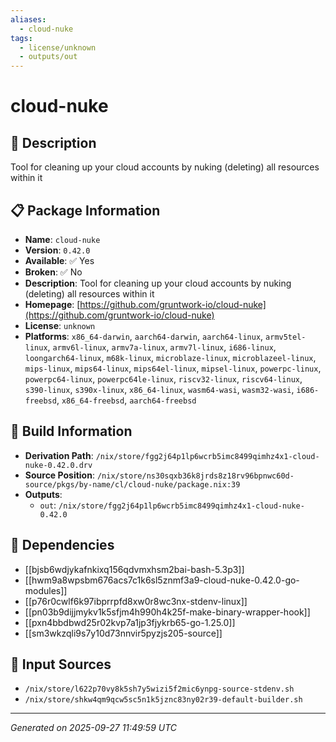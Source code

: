 ```yaml
---
aliases:
  - cloud-nuke
tags:
  - license/unknown
  - outputs/out
---
```


# cloud-nuke

## 📝 Description

Tool for cleaning up your cloud accounts by nuking (deleting) all resources within it

## 📋 Package Information

- **Name**: `cloud-nuke`
- **Version**: `0.42.0`
- **Available**: ✅ Yes
- **Broken**: ✅ No
- **Description**: Tool for cleaning up your cloud accounts by nuking (deleting) all resources within it
- **Homepage**: [https://github.com/gruntwork-io/cloud-nuke](https://github.com/gruntwork-io/cloud-nuke)
- **License**: `unknown`
- **Platforms**: `x86_64-darwin`, `aarch64-darwin`, `aarch64-linux`, `armv5tel-linux`, `armv6l-linux`, `armv7a-linux`, `armv7l-linux`, `i686-linux`, `loongarch64-linux`, `m68k-linux`, `microblaze-linux`, `microblazeel-linux`, `mips-linux`, `mips64-linux`, `mips64el-linux`, `mipsel-linux`, `powerpc-linux`, `powerpc64-linux`, `powerpc64le-linux`, `riscv32-linux`, `riscv64-linux`, `s390-linux`, `s390x-linux`, `x86_64-linux`, `wasm64-wasi`, `wasm32-wasi`, `i686-freebsd`, `x86_64-freebsd`, `aarch64-freebsd`

## 🔧 Build Information

- **Derivation Path**: `/nix/store/fgg2j64p1lp6wcrb5imc8499qimhz4x1-cloud-nuke-0.42.0.drv`
- **Source Position**: `/nix/store/ns30sqxb36k8jrds8z18rv96bpnwc60d-source/pkgs/by-name/cl/cloud-nuke/package.nix:39`
- **Outputs**:
  - `out`:  `/nix/store/fgg2j64p1lp6wcrb5imc8499qimhz4x1-cloud-nuke-0.42.0`

## 🔗 Dependencies

- [[bjsb6wdjykafnkixq156qdvmxhsm2bai-bash-5.3p3]]
- [[hwm9a8wpsbm676acs7c1k6sl5znmf3a9-cloud-nuke-0.42.0-go-modules]]
- [[p76r0cwlf6k97ibprrpfd8xw0r8wc3nx-stdenv-linux]]
- [[pn03b9dijjmykv1k5sfjm4h990h4k25f-make-binary-wrapper-hook]]
- [[pxn4bbdbwd25r02kvp7a1jp3fjykrb65-go-1.25.0]]
- [[sm3wkzqli9s7y10d73nnvir5pyzjs205-source]]

## 📁 Input Sources

- `/nix/store/l622p70vy8k5sh7y5wizi5f2mic6ynpg-source-stdenv.sh`
- `/nix/store/shkw4qm9qcw5sc5n1k5jznc83ny02r39-default-builder.sh`

---
*Generated on 2025-09-27 11:49:59 UTC*

